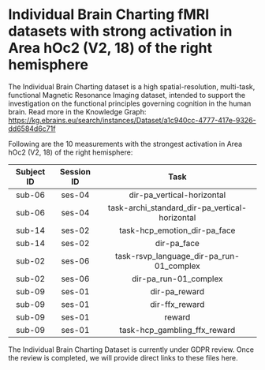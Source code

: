 # Individual Brain Charting fMRI datasets with strong activation in Area hOc2 (V2, 18) of the right hemisphere

The Individual Brain Charting dataset is a high spatial-resolution, multi-task, functional Magnetic Resonance Imaging dataset, intended to support the investigation on the functional principles governing cognition in the human brain.
Read more in the Knowledge Graph: https://kg.ebrains.eu/search/instances/Dataset/a1c940cc-4777-417e-9326-dd6584d6c71f

Following are the 10 measurements with the strongest activation in Area hOc2 (V2, 18) of the right hemisphere:

| Subject ID | Session ID | Task |
| :-: | :-: | :-: |
| sub-06 | ses-04 | dir-pa_vertical-horizontal|
| sub-06 | ses-04 | task-archi_standard_dir-pa_vertical-horizontal|
| sub-14 | ses-02 | task-hcp_emotion_dir-pa_face|
| sub-14 | ses-02 | dir-pa_face|
| sub-02 | ses-06 | task-rsvp_language_dir-pa_run-01_complex|
| sub-02 | ses-06 | dir-pa_run-01_complex|
| sub-09 | ses-01 | dir-pa_reward|
| sub-09 | ses-01 | dir-ffx_reward|
| sub-09 | ses-01 | reward|
| sub-09 | ses-01 | task-hcp_gambling_ffx_reward|


The Individual Brain Charting Dataset is currently under GDPR review. Once the review is completed, we will provide direct links to these files here.